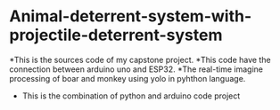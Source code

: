 # Animal-deterrent-system-with-projectile-deterrent-system
*This is the sources code of my capstone project.
*This code have the connection between arduino uno and ESP32.
*The real-time imagine processing of boar and monkey using yolo in pyhthon language.
* This is the combination of python and arduino code project
